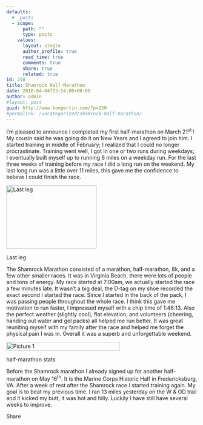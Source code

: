 ```yaml
---
defaults:
  # _posts
  - scope:
      path: ""
      type: posts
    values:
      layout: single
      author_profile: true
      read_time: true
      comments: true
      share: true
      related: true
id: 250
title: Shamrock Half-Marathon
date: 2010-04-04T13:54:08+00:00
author: admin
#layout: post
guid: http://www.tomgertin.com/?p=250
#permalink: /uncategorized/shamrock-half-marathon/
---
```

I’m pleased to announce I completed my first half-marathon on March 21<sup>st </sup>! My cousin said he was going do it on New Years and I agreed to join him. I started training in middle of February; I realized that I could no longer procrastinate. Training went well, I got in one or two runs during weekdays; I eventually built myself up to running 6 miles on a weekday run. For the last three weeks of training before my race I did a long run on the weekend. My last long run was a little over 11 miles, this gave me the confidence to believe I could finish the race.

<div id="attachment_252" style="width: 248px" class="wp-caption alignnone">
  <a href="http://www.tomgertin.com/blog/wp-content/uploads/2010/04/Picture-2.png"><img class="size-full wp-image-252" title="Finish Line" src="http://www.tomgertin.com/blog/wp-content/uploads/2010/04/Picture-2.png" alt="Last leg" width="238" height="167" /></a>
  
  <p class="wp-caption-text">
    Last leg
  </p>
</div>

The Shamrock Marathon consisted of a marathon, half-marathon, 8k, and a few other smaller races. It was in Virginia Beach, there were lots of people and tons of energy. My race started at 7:00am, we actually started the race a few minutes late. It wasn’t a big deal, the D-tag on my shoe recorded the exact second I started the race. Since I started in the back of the pack, I was passing people throughout the whole race. I think this gave me motivation to run faster, I impressed myself with a chip time of 1:46:13. Also the perfect weather (slightly cool), flat elevation, and volunteers (cheering, handing out water and gel packs) all helped me run better. It was great reuniting myself with my family after the race and helped me forget the physical pain I was in. Overall it was a superb and unforgettable weekend.

<div id="attachment_255" style="width: 310px" class="wp-caption alignnone">
  <a href="http://www.tomgertin.com/blog/wp-content/uploads/2010/04/Picture-12.png"><img class="size-medium wp-image-255" title="time" src="http://www.tomgertin.com/blog/wp-content/uploads/2010/04/Picture-12-300x23.png" alt="Picture 1" width="300" height="23" /></a>
  
  <p class="wp-caption-text">
    half-marathon stats
  </p>
</div>

Before the Shamrock marathon I already signed up for another half-marathon on May 16<sup>th</sup>. It is the Marine Corps Historic Half in Fredericksburg, VA. After a week of rest after the Shamrock race I started training again. My goal is to beat my previous time. I ran 13 miles yesterday on the W & OD trail and it kicked my butt, it was hot and hilly. Luckily I have still have several weeks to improve.

<div class="addtoany_share_save_container addtoany_content_bottom">
  <div class="a2a_kit a2a_kit_size_32 addtoany_list a2a_target" id="wpa2a_54">
    <a class="a2a_dd addtoany_share_save" href="https://www.addtoany.com/share_save"><img src="http://www.tomgertin.com/blog/wp-content/plugins/add-to-any/share_save_171_16.png" width="171" height="16" alt="Share" /></a>
  </div>
</div>